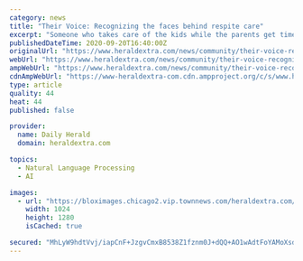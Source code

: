 ```yaml
---
category: news
title: "Their Voice: Recognizing the faces behind respite care"
excerpt: "Someone who takes care of the kids while the parents get time away or have to fulfill commitments. For those who are caring for an adult or child with disabilities, we refer to it as “respite,” but they both serve the same purpose."
publishedDateTime: 2020-09-20T16:40:00Z
originalUrl: "https://www.heraldextra.com/news/community/their-voice-recognizing-the-faces-behind-respite-care/article_84c79df6-86cc-5b69-b808-f2b8290ae86f.html"
webUrl: "https://www.heraldextra.com/news/community/their-voice-recognizing-the-faces-behind-respite-care/article_84c79df6-86cc-5b69-b808-f2b8290ae86f.html"
ampWebUrl: "https://www.heraldextra.com/news/community/their-voice-recognizing-the-faces-behind-respite-care/article_84c79df6-86cc-5b69-b808-f2b8290ae86f.amp.html"
cdnAmpWebUrl: "https://www-heraldextra-com.cdn.ampproject.org/c/s/www.heraldextra.com/news/community/their-voice-recognizing-the-faces-behind-respite-care/article_84c79df6-86cc-5b69-b808-f2b8290ae86f.amp.html"
type: article
quality: 44
heat: 44
published: false

provider:
  name: Daily Herald
  domain: heraldextra.com

topics:
  - Natural Language Processing
  - AI

images:
  - url: "https://bloximages.chicago2.vip.townnews.com/heraldextra.com/content/tncms/assets/v3/editorial/f/85/f85d2c18-fe02-5392-a10e-c63b71425948/5f120feb2f2c1.image.jpg?resize=1024%2C1280"
    width: 1024
    height: 1280
    isCached: true

secured: "MhLyW9hdtVvj/iapCnF+JzgvCmxB8538Z1fznm0J+dQQ+AO1wAdtFoYAMoXsdOKXjBHznWvFnAjPdQJUzhFFAc/3CFm73WotR7TZF/0L82iLnwVEtr0SKwjfVvifWkH+oaH3QJekqqWnpJB1HZcOJBOlRe2wolBtrtkZpKH/l+W1emQUO4VGfoFEeMtDc/SRqrmBK9AmoDbstt6vNBAaWFu3XqKiJxwpkikhnfYt0TCIPSa+NBtGTtVqIv0U1LLtV9M/h6mXAGf1VRYHpIhlGgZ51rFGcqai37Bbqv4StCcfHC/paDpOJjOgmk0M23KWeUyVI3bMnLw7C80eClTLo1r8hTL9ulqKD7jtxYguZZo=;QLhwFmyGc4gYSJbCtC0Zkg=="
---
```



